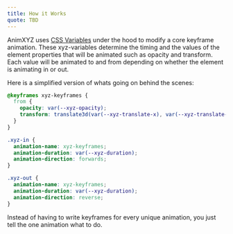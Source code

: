 ```yaml
---
title: How it Works
quote: TBD
---
```


AnimXYZ uses [CSS Variables](https://developer.mozilla.org/en-US/docs/Web/CSS/--*) under the hood to modify a core keyframe animation. These xyz-variables determine the timing and the values of the element properties that will be animated such as opacity and transform. Each value will be animated to and from depending on whether the element is animating in or out.

Here is a simplified version of whats going on behind the scenes:

```css
@keyframes xyz-keyframes {
  from {
    opacity: var(--xyz-opacity);
    transform: translate3d(var(--xyz-translate-x), var(--xyz-translate-y), var(--xyz-translate-z));
  }
}

.xyz-in {
  animation-name: xyz-keyframes;
  animation-duration: var(--xyz-duration);
  animation-direction: forwards;
}

.xyz-out {
  animation-name: xyz-keyframes;
  animation-duration: var(--xyz-duration);
  animation-direction: reverse;
}
```

 Instead of having to write keyframes for every unique animation, you just tell the one animation what to do.
